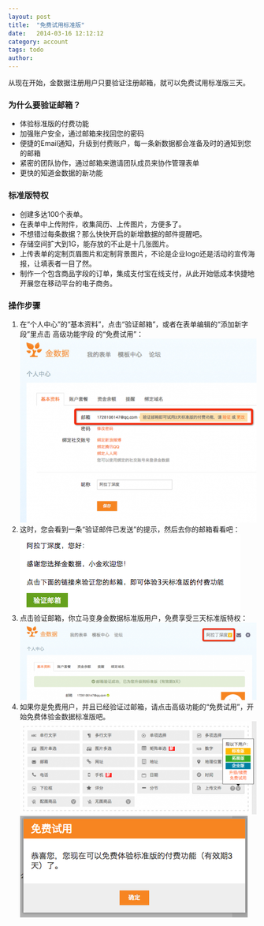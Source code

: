 ```yaml
---
layout: post
title:  "免费试用标准版"
date:   2014-03-16 12:12:12
category: account
tags: todo
author: 
---
```


从现在开始，金数据注册用户只要验证注册邮箱，就可以免费试用标准版三天。

### 为什么要验证邮箱？

* 体验标准版的付费功能
* 加强账户安全，通过邮箱来找回您的密码
* 便捷的Email通知，升级到付费账户，每一条新数据都会准备及时的通知到您的邮箱
* 紧密的团队协作，通过邮箱来邀请团队成员来协作管理表单
* 更快的知道金数据的新功能

### 标准版特权

* 创建多达100个表单。
* 在表单中上传附件，收集简历、上传图片，方便多了。
* 不想错过每条数据？那么快快开启的新增数据的邮件提醒吧。
* 存储空间扩大到1G，能存放的不止是十几张图片。
* 上传表单的定制页眉图片和定制背景图片，不论是企业logo还是活动的宣传海报，让填表者一目了然。
* 制作一个包含商品字段的订单，集成支付宝在线支付，从此开始低成本快捷地开展您在移动平台的电子商务。

### 操作步骤

1. 在“个人中心”的“基本资料”，点击“验证邮箱”，或者在表单编辑的“添加新字段”里点击 高级功能字段 的“免费试用”：
![](/images/free-trial-1.png)
2. 这时，您会看到一条“验证邮件已发送”的提示，然后去你的邮箱看看吧：
![](/images/free-trial-2.png)
3. 点击验证邮箱，你立马变身金数据标准版用户，免费享受三天标准版特权：
![](/images/free-trial-3.png)
4. 如果你是免费用户，并且已经验证过邮箱，请点击高级功能的“免费试用”，开始免费体验金数据标准版吧。
![](/images/free-trial-4.png)
![](/images/free-trial-5.png)

